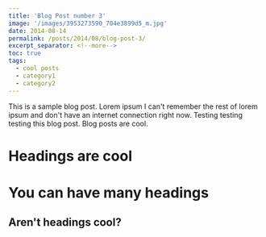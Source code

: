 ```yaml
---
title: 'Blog Post number 3'
image: '/images/3953273590_704e3899d5_m.jpg'
date: 2014-08-14
permalink: /posts/2014/08/blog-post-3/
excerpt_separator: <!--more-->
toc: true
tags:
  - cool posts
  - category1
  - category2
---
```


This is a sample blog post. Lorem ipsum I can't remember the rest of lorem ipsum and don't have an internet connection right now. Testing testing testing this blog post. Blog posts are cool. 

Headings are cool
======

You can have many headings
======

Aren't headings cool?
------
